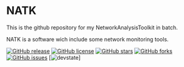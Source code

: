 # NATK
This is the github repository for my NetworkAnalysisToolkit in batch.



NATK is a software wich include some network monitoring tools.

[![GitHub release](https://img.shields.io/github/release/qubyte/rubidium.svg?style=plastic)](https://github.com/Wikiwiki007/NATKhttps://github.com/Wikiwiki007/NATK)
[![GitHub license](https://img.shields.io/badge/license-GPLv2-blue.svg)](https://raw.githubusercontent.com/Wikiwiki007/NATK/master/LICENSE)
[![GitHub stars](https://img.shields.io/github/stars/Wikiwiki007/NATK.svg)](https://github.com/Wikiwiki007/NATK/stargazers)
[![GitHub forks](https://img.shields.io/github/forks/Wikiwiki007/NATK.svg)](https://github.com/Wikiwiki007/NATK/network)
[![GitHub issues](https://img.shields.io/github/issues/Wikiwiki007/NATK.svg)](https://github.com/Wikiwiki007/NATK/issues)
[![devstate](https://img.shields.io/badge/Current%20state-Inactive%20-red.svg)]
